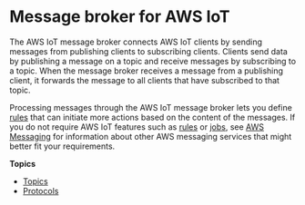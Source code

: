 # Message broker for AWS IoT<a name="iot-message-broker"></a>

The AWS IoT message broker connects AWS IoT clients by sending messages from publishing clients to subscribing clients\. Clients send data by publishing a message on a topic and receive messages by subscribing to a topic\. When the message broker receives a message from a publishing client, it forwards the message to all clients that have subscribed to that topic\. 

Processing messages through the AWS IoT message broker lets you define [rules](iot-rules.md) that can initiate more actions based on the content of the messages\. If you do not require AWS IoT features such as [rules](iot-rules.md) or [jobs](iot-jobs.md), see [AWS Messaging](https://aws.amazon.com/messaging/) for information about other AWS messaging services that might better fit your requirements\.

**Topics**
+ [Topics](topics.md)
+ [Protocols](protocols.md)